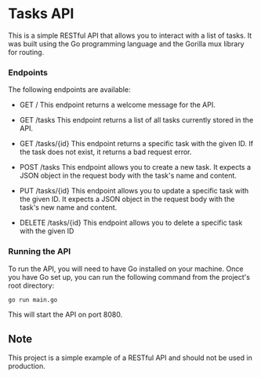 # Tasks API

This is a simple RESTful API that allows you to interact with a list of tasks. It was built using the Go programming language and the Gorilla mux library for routing.

### Endpoints
The following endpoints are available:

- GET /
This endpoint returns a welcome message for the API.

- GET /tasks
This endpoint returns a list of all tasks currently stored in the API.

- GET /tasks/{id}
This endpoint returns a specific task with the given ID. If the task does not exist, it returns a bad request error.

- POST /tasks
This endpoint allows you to create a new task. It expects a JSON object in the request body with the task's name and content.

- PUT /tasks/{id}
This endpoint allows you to update a specific task with the given ID. It expects a JSON object in the request body with the task's new name and content.

- DELETE /tasks/{id}
This endpoint allows you to delete a specific task with the given ID

### Running the API
To run the API, you will need to have Go installed on your machine. Once you have Go set up, you can run the following command from the project's root directory:


`go run main.go`

This will start the API on port 8080.


## Note
This project is a simple example of a RESTful API and should not be used in production.
